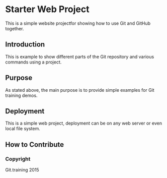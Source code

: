 # Starter Web Project

This is a simple website projectfor showing how to use Git and GitHub together.

## Introduction
This is example  to show different parts of the Git repository and various commands using a project.

## Purpose

As stated above, the main purpose is to provide simple examples for Git training demos.

## Deployment
This is a simple web project, deployment can be on any web server or even local file system.

## How to Contribute

### Copyright
Git.training 2015